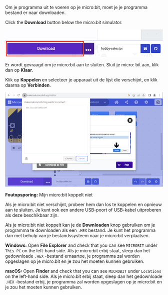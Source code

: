 Om je programma uit te voeren op je micro:bit, moet je je programma bestand er naar downloaden.

Click the **Download** button below the micro:bit simulator.

![De MakeCode-editor met de gemarkeerde Downloaden knop.](images/download-button.png)

Er wordt gevraagd om je micro:bit aan te sluiten. Sluit je micro: bit aan, klik dan op **Klaar**.

Klik op **Koppelen** en selecteer je apparaat uit de lijst die verschijnt, en klik daarna op **Verbinden**.

![Het dialoogvenster 'select micro:bit' toont een micro:bit-apparaat.](images/select-microbit.png)

**Foutopsporing:** Mijn micro:bit koppelt niet

Als je micro:bit niet verschijnt, probeer hem dan los te koppelen en opnieuw aan te sluiten. Je kunt ook een andere USB-poort of USB-kabel uitproberen als deze beschikbaar zijn.

Als je micro:bit niet koppelt kan je de **Downloaden** knop gebruiken om je programma te downloaden als een `.HEX` bestand. Je kunt het programma dan met behulp van je bestandssysteem naar je micro:bit verplaatsen.

**Windows:** Open **File Explorer** and check that you can see `MICROBIT` under `This PC` on the left-hand side. Als je micro:bit erbij staat, sleep dan het gedownloade `.HEX` -bestand ernaartoe, je programma zal worden opgeslagen op je micro:bit en je zou het moeten kunnen gebruiken.

**macOS:** Open **Finder** and check that you can see `MICROBIT` under `Locations` on the left-hand side. Als je micro:bit erbij staat, sleep dan het gedownloade `.HEX` -bestand erbij, je programma zal worden opgeslagen op je micro:bit en je zou het moeten kunnen gebruiken.
